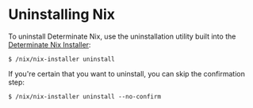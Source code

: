 # Uninstalling Nix

To uninstall Determinate Nix, use the uninstallation utility built into the [Determinate Nix Installer][installer]:

```console
$ /nix/nix-installer uninstall
```

If you're certain that you want to uninstall, you can skip the confirmation step:

```console
$ /nix/nix-installer uninstall --no-confirm
```

[installer]: https://github.com/DeterminateSystems/nix-installer
